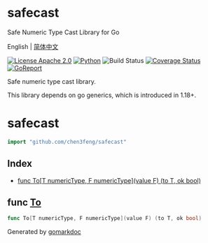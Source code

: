 # safecast

Safe Numeric Type Cast Library for Go

English | [简体中文](README_zh.md)

[![License Apache 2.0](https://img.shields.io/badge/License-Apache_2.0-red.svg)](COPYING)
[![Python](https://img.shields.io/badge/Language-go1.18+-blue.svg)](https://www.python.org/)
![Build Status](https://github.com/chen3feng/safecast/actions/workflows/go.yml/badge.svg)
[![Coverage Status](https://coveralls.io/repos/github/chen3feng/safecast/badge.svg?branch=master)](https://coveralls.io/github/chen3feng/safecast?branch=master)
[![GoReport](https://goreportcard.com/badge/github.com/securego/gosec)](https://goreportcard.com/report/github.com/chen3feng/safecast)

Safe numeric type cast library.

This library depends on go generics, which is introduced in 1.18+.

<!-- gomarkdoc:embed:start -->

<!-- Code generated by gomarkdoc. DO NOT EDIT -->

# safecast

```go
import "github.com/chen3feng/safecast"
```

## Index

- [func To[T numericType, F numericType](value F) (to T, ok bool)](<#func-to>)


## func [To](<https://github.com/chen3feng/safecast/blob/master/generics.go#L9>)

```go
func To[T numericType, F numericType](value F) (to T, ok bool)
```



Generated by [gomarkdoc](<https://github.com/princjef/gomarkdoc>)


<!-- gomarkdoc:embed:end -->
